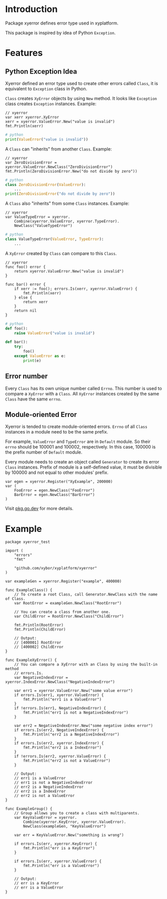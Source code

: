 # Introduction

Package xyerror defines error type used in xyplatform.

This package is inspired by idea of Python `Exception`.

# Features

## Python Exception Idea

Xyerror defined an error type used to create other errors called `Class`, it is
equivalent to `Exception` class in Python.

`Class` creates `XyError` objects by using `New` method. It looks like
`Exception` class creates `Exception` instances. Example:

```golang
// xyerror
var xerr xyerror.XyError
xerr = xyerror.ValueError.New("value is invalid")
fmt.Println(xerr)
```

```python
# python
print(ValueError("value is invalid"))
```

A `Class` can "inherits" from another `Class`. Example:

```golang
// xyerror
var ZeroDivisionError = xyerror.ValueError.NewClass("ZeroDivisionError")
fmt.Println(ZeroDivisionError.New("do not divide by zero"))
```

```python
# python
class ZeroDivisionError(ValueError):
    ...
print(ZeroDivisionError("do not divide by zero"))
```

A `Class` also "inherits" from some `Class` instances. Example:

```golang
// xyerror
var ValueTypeError = xyerror.
    Combine(xyerror.ValueError, xyerror.TypeError).
    NewClass("ValueTypeError")
```

```python
# python
class ValueTypeError(ValueError, TypeError):
    ...
```

A `XyError` created by `Class` can compare to this `Class`.

```golang
// xyerror
func foo() error {
    return xyerror.ValueError.New("value is invalid")
}

func bar() error {
    if xerr := foo(); errors.Is(xerr, xyerror.ValueError) {
        fmt.Println(xerr)
    } else {
        return xerr
    }
    return nil
}
```

```python
# python
def foo():
    raise ValueError("value is invalid")

def bar():
    try:
        foo()
    except ValueError as e:
        print(e)
```

## Error number

Every `Class` has its own unique number called `Errno`. This number is used to
compare a `XyError` with a `Class`. All `XyError` instances created by the same
`Class` have the same `errno`.

## Module-oriented Error

Xyerror is tended to create module-oriented errors. `Errno` of all `Class`
instances in a module need to be the same prefix.

For example, `ValueError` and `TypeError` are in `Default` module. So their
`errno` should be 100001 and 100002, respectively. In this case, 100000 is the
prefix number of `Default` module.

Every module needs to create an object called `Generator` to create its error
`Class` instances. Prefix of module is a self-defined value, it must be
divisible by 100000 and not equal to other modules' prefix.

```golang
var egen = xyerror.Register("XyExample", 200000)
var (
    FooError = egen.NewClass("FooError")
    BarError = egen.NewClass("BarError")
)
```

Visit [pkg.go.dev](https://pkg.go.dev/github.com/xybor/xyplatform/xyerror) for
more details.

# Example

```golang
package xyerror_test

import (
	"errors"
	"fmt"

	"github.com/xybor/xyplatform/xyerror"
)

var exampleGen = xyerror.Register("example", 400000)

func ExampleClass() {
	// To create a root Class, call Generator.NewClass with the name of Class.
	var RootError = exampleGen.NewClass("RootError")

	// You can create a class from another one.
	var ChildError = RootError.NewClass("ChildError")

	fmt.Println(RootError)
	fmt.Println(ChildError)

	// Output:
	// [400001] RootError
	// [400002] ChildError
}

func ExampleXyError() {
	// You can compare a XyError with an Class by using the built-in method
	// errors.Is.
	var NegativeIndexError = xyerror.IndexError.NewClass("NegativeIndexError")

	var err1 = xyerror.ValueError.New("some value error")
	if errors.Is(err1, xyerror.ValueError) {
		fmt.Println("err1 is a ValueError")
	}
	if !errors.Is(err1, NegativeIndexError) {
		fmt.Println("err1 is not a NegativeIndexError")
	}

	var err2 = NegativeIndexError.New("some negative index error")
	if errors.Is(err2, NegativeIndexError) {
		fmt.Println("err2 is a NegativeIndexError")
	}
	if errors.Is(err2, xyerror.IndexError) {
		fmt.Println("err2 is a IndexError")
	}
	if !errors.Is(err2, xyerror.ValueError) {
		fmt.Println("err2 is not a ValueError")
	}

	// Output:
	// err1 is a ValueError
	// err1 is not a NegativeIndexError
	// err2 is a NegativeIndexError
	// err2 is a IndexError
	// err2 is not a ValueError
}

func ExampleGroup() {
	// Group allows you to create a class with multiparents.
	var KeyValueError = xyerror.
		Combine(xyerror.KeyError, xyerror.ValueError).
		NewClass(exampleGen, "KeyValueError")

	var err = KeyValueError.New("something is wrong")

	if errors.Is(err, xyerror.KeyError) {
		fmt.Println("err is a KeyError")
	}

	if errors.Is(err, xyerror.ValueError) {
		fmt.Println("err is a ValueError")
	}

	// Output:
	// err is a KeyError
	// err is a ValueError
}
```
